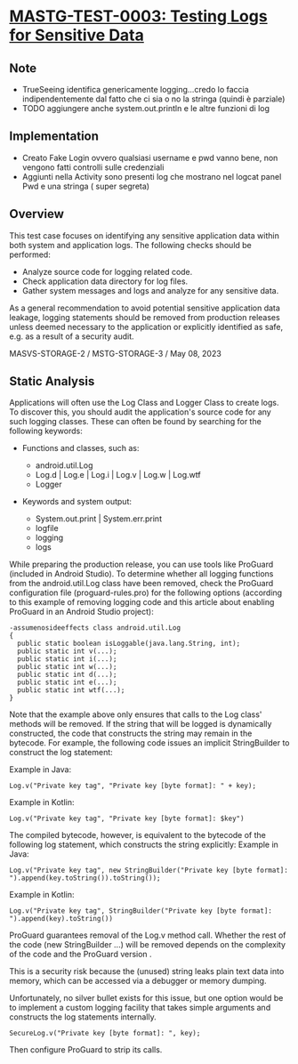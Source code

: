 # [MASTG-TEST-0003: Testing Logs for Sensitive Data](https://mas.owasp.org/MASTG/tests/android/MASVS-STORAGE/MASTG-TEST-0003)

## Note

- TrueSeeing identifica genericamente logging...credo lo faccia indipendentemente dal fatto che ci sia o no la stringa (quindi è parziale)
- TODO aggiungere anche system.out.println e le altre funzioni di log


## Implementation

- Creato Fake Login ovvero qualsiasi username e pwd vanno bene, non vengono fatti controlli sulle credenziali
- Aggiunti nella Activity sono presenti  log che mostrano nel logcat panel Pwd e una stringa ( super segreta)

## Overview

This test case focuses on identifying any sensitive application data within both system and application logs. The following checks should be performed:

- Analyze source code for logging related code.
- Check application data directory for log files.
- Gather system messages and logs and analyze for any sensitive data.

As a general recommendation to avoid potential sensitive application data leakage, logging statements should be removed from production releases unless deemed necessary to the application or explicitly identified as safe, e.g. as a result of a security audit.

MASVS-STORAGE-2 / MSTG-STORAGE-3 / May 08, 2023
## Static Analysis

Applications will often use the Log Class and Logger Class to create logs. To discover this, you should audit the application's source code for any such logging classes. These can often be found by searching for the following keywords:

- Functions and classes, such as:
  - android.util.Log
  - Log.d | Log.e | Log.i | Log.v | Log.w | Log.wtf
  - Logger

- Keywords and system output:
  - System.out.print | System.err.print
  - logfile
  - logging
  - logs

While preparing the production release, you can use tools like ProGuard (included in Android Studio). To determine whether all logging functions from the android.util.Log class have been removed, check the ProGuard configuration file (proguard-rules.pro) for the following options (according to this example of removing logging code and this article about enabling ProGuard in an Android Studio project):
```
-assumenosideeffects class android.util.Log
{
  public static boolean isLoggable(java.lang.String, int);
  public static int v(...);
  public static int i(...);
  public static int w(...);
  public static int d(...);
  public static int e(...);
  public static int wtf(...);
}
```
Note that the example above only ensures that calls to the Log class' methods will be removed. If the string that will be logged is dynamically constructed, the code that constructs the string may remain in the bytecode. For example, the following code issues an implicit StringBuilder to construct the log statement:

Example in Java:
```
Log.v("Private key tag", "Private key [byte format]: " + key);
```
Example in Kotlin:
```
Log.v("Private key tag", "Private key [byte format]: $key")
```
The compiled bytecode, however, is equivalent to the bytecode of the following log statement, which constructs the string explicitly:
Example in Java:
```
Log.v("Private key tag", new StringBuilder("Private key [byte format]: ").append(key.toString()).toString());
```
Example in Kotlin:
```
Log.v("Private key tag", StringBuilder("Private key [byte format]: ").append(key).toString())
```
ProGuard guarantees removal of the Log.v method call. Whether the rest of the code (new StringBuilder ...) will be removed depends on the complexity of the code and the ProGuard version .

This is a security risk because the (unused) string leaks plain text data into memory, which can be accessed via a debugger or memory dumping.

Unfortunately, no silver bullet exists for this issue, but one option would be to implement a custom logging facility that takes simple arguments and constructs the log statements internally.
```
SecureLog.v("Private key [byte format]: ", key);
```

Then configure ProGuard to strip its calls.

